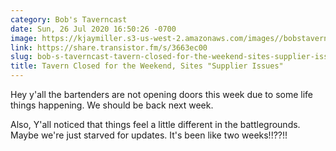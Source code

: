 ```yaml
---
category: Bob's Taverncast
date: Sun, 26 Jul 2020 16:50:26 -0700
image: https://kjaymiller.s3-us-west-2.amazonaws.com/images//bobstavern_256.jpg
link: https://share.transistor.fm/s/3663ec00
slug: bob-s-taverncast-tavern-closed-for-the-weekend-sites-supplier-issues
title: Tavern Closed for the Weekend, Sites "Supplier Issues"
---
```


Hey y'all the bartenders are not opening doors this week due to some life things happening. We should be back next week. 

Also, Y'all noticed that things feel a little different in the battlegrounds. Maybe we're just starved for updates. It's been like two weeks!!??!!